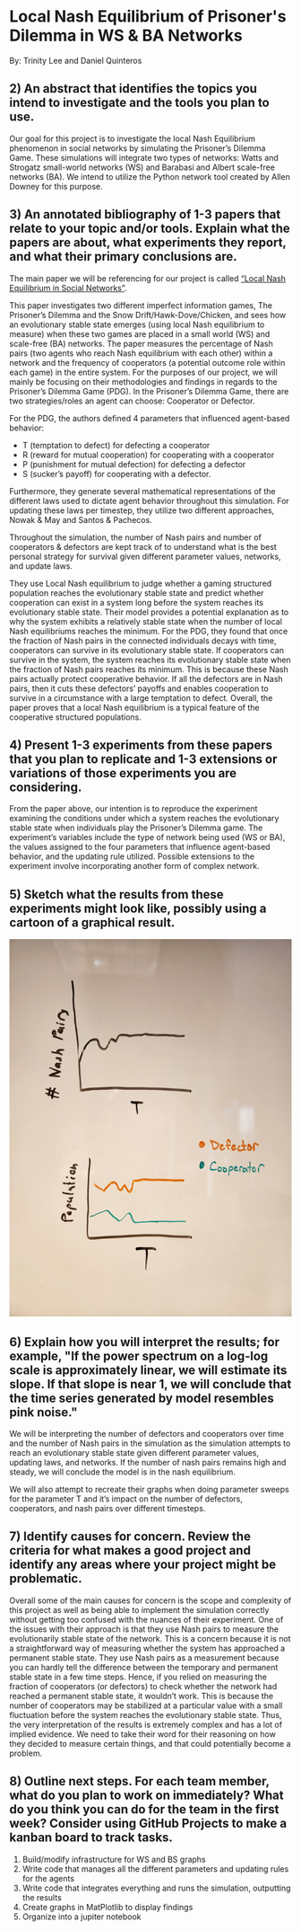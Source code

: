 # Local Nash Equilibrium of Prisoner's Dilemma in WS & BA Networks

By: Trinity Lee and Daniel Quinteros


## 2) An abstract that identifies the topics you intend to investigate and the tools you plan to use.

Our goal for this project is to investigate the local Nash Equilibrium phenomenon in social networks by simulating the Prisoner’s Dilemma Game. These simulations will integrate two types of networks: Watts and Strogatz small-world networks (WS) and Barabasi and Albert scale-free networks (BA). We intend to utilize the Python network tool created by Allen Downey for this purpose.

## 3) An annotated bibliography of 1-3 papers that relate to your topic and/or tools.  Explain what the papers are about, what experiments they report, and what their primary conclusions are.

The main paper we will be referencing for our project is called [“Local Nash Equilibrium in Social Networks”](https://www.nature.com/articles/srep06224.pdf#:~:text=The%20local%20Nash%20equilibrium%20provides%20a%20way%20to,evolutionary%20stable%20state%20for%20the%20Prisoner%E2%80%99s%20dilemma%20game). 

This paper investigates two different imperfect information games, The Prisoner’s Dilemma and the Snow Drift/Hawk-Dove/Chicken, and sees how an evolutionary stable state emerges (using local Nash equilibrium to measure) when these two games are placed in a small world (WS) and scale-free (BA) networks. The paper measures the percentage of Nash pairs (two agents who reach Nash equilibrium with each other) within a network and the frequency of cooperators (a potential outcome role within each game) in the entire system. For the purposes of our project, we will mainly be focusing on their methodologies and findings in regards to the Prisoner’s Dilemma Game (PDG). In the Prisoner’s Dilemma Game, there are two strategies/roles an agent can choose: Cooperator or Defector.

For the PDG, the authors defined 4 parameters that influenced agent-based behavior:
- T (temptation to defect) for defecting a cooperator
- R (reward for mutual cooperation) for cooperating with a cooperator
- P (punishment for mutual defection) for defecting a defector
- S (sucker’s payoff) for cooperating with a defector. 

Furthermore, they generate several mathematical representations of the different laws used to dictate agent behavior throughout this simulation. For updating these laws per timestep, they utilize two different approaches, Nowak & May and Santos & Pachecos. 

Throughout the simulation, the number of Nash pairs and number of cooperators & defectors are kept track of to understand what is the best personal strategy for survival given different parameter values, networks, and update laws. 

They use Local Nash equilibrium to judge whether a gaming structured population reaches the evolutionary stable state and predict whether cooperation can exist in a system long before the system reaches its evolutionary stable state. Their model provides a potential explanation as to why the system exhibits a relatively stable state when the number of local Nash equilibriums reaches the minimum. For the PDG, they found that once the fraction of Nash pairs in the connected individuals decays with time, cooperators can survive in its evolutionary stable state. If cooperators can survive in the system, the system reaches its evolutionary stable state when the fraction of Nash pairs reaches its minimum. This is because these Nash pairs actually protect cooperative behavior. If all the defectors are in Nash pairs, then it cuts these defectors’ payoffs and enables cooperation to survive in a circumstance with a large temptation to defect. Overall, the paper proves that a local Nash equilibrium is a typical feature of the cooperative structured populations. 


## 4) Present 1-3 experiments from these papers that you plan to replicate and 1-3 extensions or variations of those experiments you are considering.

From the paper above, our intention is to reproduce the experiment examining the conditions under which a system reaches the evolutionary stable state when individuals play the Prisoner’s Dilemma game. The experiment’s variables include the type of network being used (WS or BA), the values assigned to the four parameters that influence agent-based behavior, and the updating rule utilized. Possible extensions to the experiment involve incorporating another form of complex network.

## 5) Sketch what the results from these experiments might look like, possibly using a cartoon of a graphical result.

![image info](expected_results_sketch.jpg)


## 6) Explain how you will interpret the results; for example, "If the power spectrum on a log-log scale is approximately linear, we will estimate its slope.  If that slope is near 1, we will conclude that the time series generated by model resembles pink noise."

We will be interpreting the number of defectors and cooperators over time and the number of Nash pairs in the simulation as the simulation attempts to reach an evolutionary stable state given different parameter values, updating laws, and networks. If the number of nash pairs remains high and steady, we will conclude the model is in the nash equilibrium.

We will also attempt to recreate their graphs when doing parameter sweeps for the parameter T and it’s impact on the number of defectors, cooperators, and nash pairs over different timesteps. 

## 7) Identify causes for concern.  Review the criteria for what makes a good project and identify any areas where your project might be problematic.


Overall some of the main causes for concern is the scope and complexity of this project as well as being able to implement the simulation correctly without getting too confused with the nuances of their experiment. One of the issues with their approach is that they use Nash pairs to measure the evolutionarily stable state of the network. This is a concern because it is not a straightforward way of measuring whether the system has approached a permanent stable state. They use Nash pairs as a measurement because you can hardly tell the difference between the temporary and permanent stable state in a few time steps. Hence, if you relied on measuring the fraction of cooperators (or defectors) to check whether the network had reached a permanent stable state, it wouldn’t work. This is because the number of cooperators may be stabilized at a particular value with a small fluctuation before the system reaches the evolutionary stable state. Thus, the very interpretation of the results is extremely complex and has a lot of implied evidence. We need to take their word for their reasoning on how they decided to measure certain things, and that could potentially become a problem. 


## 8) Outline next steps.  For each team member, what do you plan to work on immediately?  What do you think you can do for the team in the first week?  Consider using GitHub Projects to make a kanban board to track tasks.

1. Build/modify infrastructure for WS and BS graphs
2. Write code that manages all the different parameters and updating rules for the agents 
3. Write code that integrates everything and runs the simulation, outputting the results
4. Create graphs in MatPlotlib to display findings
5. Organize into a jupiter notebook

